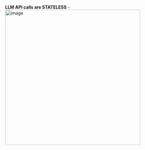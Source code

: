 **LLM API calls are STATELESS**
-<img width="436" alt="image" src="https://github.com/user-attachments/assets/2c0433bd-a770-43e7-a84f-9837391efab7" />

